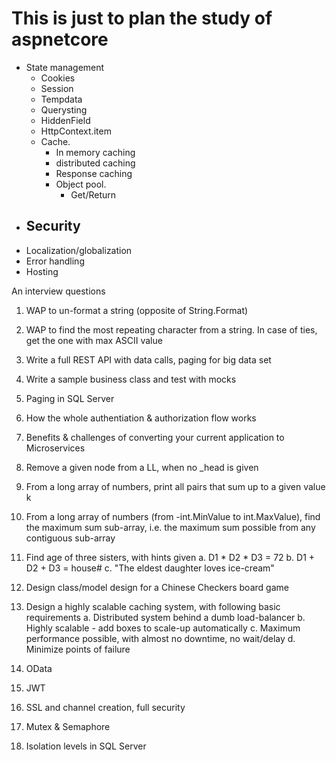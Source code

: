 # This is just to plan the study of aspnetcore

- State management
    - Cookies
    - Session
    - Tempdata
    - Querysting
    - HiddenField
    - HttpContext.item
    - Cache.
        - In memory caching
        - distributed caching
        - Response caching
        - Object pool.
            - Get/Return
- Security
    -
- Localization/globalization
- Error handling
- Hosting


An interview questions

1. WAP to un-format a string (opposite of String.Format)
2. WAP to find the most repeating character from a string. In case of ties, get the one with max ASCII value
3. Write a full REST API with data calls, paging for big data set
4. Write a sample business class and test with mocks
5. Paging in SQL Server
6. How the whole authentiation & authorization flow works
7. Benefits & challenges of converting your current application to Microservices

1. Remove a given node from a LL, when no _head is given
2. From a long array of numbers, print all pairs that sum up to a given value k
3. From a long array of numbers (from -int.MinValue to int.MaxValue), find the maximum sum sub-array, i.e. the maximum sum possible from any contiguous sub-array
4. Find age of three sisters, with hints given
  a. D1 * D2 * D3 = 72
  b. D1 + D2 + D3 = house#
  c. "The eldest daughter loves ice-cream"

1. Design class/model design for a Chinese Checkers board game
2. Design a highly scalable caching system, with following basic requirements
  a. Distributed system behind a dumb load-balancer
  b. Highly scalable - add boxes to scale-up automatically
  c. Maximum performance possible, with almost no downtime, no wait/delay
  d. Minimize points of failure
3. OData
4. JWT
5. SSL and channel creation, full security
6. Mutex & Semaphore
7. Isolation levels in SQL Server
